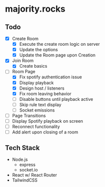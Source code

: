 # majority.rocks

## Todo
- [x] Create Room
    - [x] Execute the create room logic on server
    - [x] Update the options
    - [x] Update the Room page upon Creation
- [x] Join Room
    - [x] Create basics
- [ ] Room Page
    - [x] Fix spotify authentication issue
    - [x] Display playback
    - [x] Design host / listeners
    - [x] Fix room leaving behavior
    - [ ] Disable buttons until playback active
    - [ ] Skip rule text display
    - [ ] Socket emissions
- [ ] Page Transitions
- [ ] Display Spotify playback on screen
- [ ] Reconnect functionality
- [ ] Add alert upon closing of a room

## Tech Stack

- Node.js
  - express
  - socket.io
- React w/ React Router
- TailwindCSS